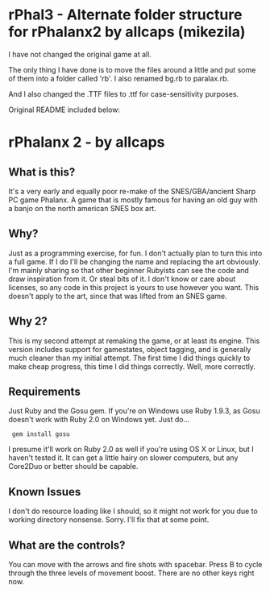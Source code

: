 # rPhal3 - Alternate folder structure for rPhalanx2 by allcaps (mikezila)

  I have not changed the original game at all.

  The only thing I have done is to move the files around a little and put some of them into a folder called 'rb'. I also renamed bg.rb to paralax.rb.

  And I also changed the .TTF files to .ttf for case-sensitivity purposes.

  Original README included below:


# rPhalanx 2 - by allcaps

## What is this?
It's a very early and equally poor re-make of the SNES/GBA/ancient Sharp PC game Phalanx.  A game that is mostly famous for having an old guy with a banjo on the north american SNES box art.

## Why?
Just as a programming exercise, for fun.  I don't actually plan to turn this into a full game.  If I do I'll be changing the name and replacing the art obviously.  I'm mainly sharing so that other beginner Rubyists can see the code and draw inspiration from it.  Or steal bits of it.  I don't know or care about licenses, so any code in this project is yours to use however you want.  This doesn't apply to the art, since that was lifted from an SNES game.

## Why 2?
This is my second attempt at remaking the game, or at least its engine.  This version includes support for gamestates, object tagging, and is generally much cleaner than my initial attempt.  The first time I did things quickly to make cheap progress, this time I did things correctly.  Well, more correctly.

## Requirements
Just Ruby and the Gosu gem.  If you're on Windows use Ruby 1.9.3, as Gosu doesn't work with Ruby 2.0 on Windows yet.  Just do...

     gem install gosu

I presume it'll work on Ruby 2.0 as well if you're using OS X or Linux, but I haven't tested it.  It can get a little hairy on slower computers, but any Core2Duo or better should be capable.

## Known Issues
I don't do resource loading like I should, so it might not work for you due to working directory nonsense.  Sorry.  I'll fix that at some point.

## What are the controls?
You can move with the arrows and fire shots with spacebar.  Press B to cycle through the three levels of movement boost.  There are no other keys right now.
